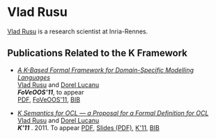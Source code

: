 # Vlad Rusu


[Vlad Rusu](http://researchers.lille.inria.fr/~rusu) is a research scientist at Inria-Rennes.

## Publications Related to the K Framework

- *[A K-Based Formal Framework for Domain-Specific Modelling Languages ](http://fsl.cs.uiuc.edu/index.php/A_K-Based_Formal_Framework_for_Domain-Specific_Modelling_Languages)*  
  [Vlad Rusu](http://fsl.cs.uiuc.edu/index.php/Vlad_Rusu) and [Dorel Lucanu](http://fsl.cs.uiuc.edu/index.php/Dorel_Lucanu)  
  ***FoVeOOS'11***, to appear  
  [PDF](https://fmse.info.uaic.ro/publications/getfile/96/pdf/), [FoVeOOS'11](http://foveoos2011.cost-ic0701.org/), [BIB](http://fsl.cs.uiuc.edu/pubs/rusu-lucanu-2011-foveoos.bib.txt)

- *[K Semantics for OCL — a Proposal for a Formal Definition for OCL ](http://fsl.cs.uiuc.edu/index.php/K_Semantics_for_OCL_%E2%80%94_a_Proposal_for_a_Formal_Definition_for_OCL)*  
  [Vlad Rusu](http://fsl.cs.uiuc.edu/index.php/Vlad_Rusu) and [Dorel Lucanu](http://fsl.cs.uiuc.edu/index.php/Dorel_Lucanu)  
  ***K'11*** . 2011. To appear
  [PDF](https://fmse.info.uaic.ro/publications/getfile/74/pdf/), [Slides (PDF)](http://fmse.info.uaic.ro/fileman/getpubpubfile/52/), [K'11](http://k-framework.org/K11), [BIB](http://fsl.cs.uiuc.edu/pubs/rusu-lucanu-2011-k.bib.txt)